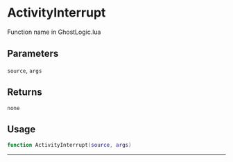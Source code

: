 # ActivityInterrupt
Function name in GhostLogic.lua
## Parameters
`source`, `args`
## Returns
`none`
## Usage
```lua
function ActivityInterrupt(source, args)
```
---
